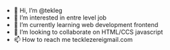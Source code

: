 - 👋 Hi, I’m @tekleg
- 👀 I’m interested in entre level job
- 🌱 I’m currently learning web development frontend
- 💞️ I’m looking to collaborate on HTML/CCS javascript
- 📫 How to reach me tecklezereigmail.com

<!---
tekleg/tekleg is a ✨ special ✨ repository because its `README.md` (this file) appears on your GitHub profile.
You can click the Preview link to take a look at your changes.
--->
